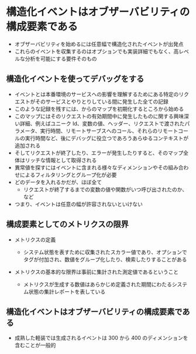 # 構造化イベントはオブザーバビリティの構成要素である

- オブザーバビリティを始めるには任意幅で構造化されたイベントが出発点
- これらのイベントを収集するのはオプションでも実装詳細でもなく、高レベルな分析を可能にする要件そのもの

## 構造化イベントを使ってデバッグをする

- イベントとは本番環境のサービスへの影響を理解するためにある特定のリクエストがそのサービスとやりとりしている間に発生した全ての記録
- このような記録を残すには、からのマップを初期化するところから始める
- このマップにはそのリクエストの有効期間中に発生したものに関する興味深い詳細、例えばユニーク Id、変数の値、ヘッダー、リクエストで渡されたパラメータ、実行時間、リモートサーブスへのコール、それらのリモートコールの実行時間など、後にデバッグに役立つであろうあらゆるコンテキストが追加される
- そしてリクエストが終了したり、エラーが発生したりすると、そのマップ全体はリッチな情報として取得される
- 異常値を探すにはイベントに含まれる様々なディメンションやその組み合わせによるフィルタリングとグループ化が必要
- どのデータを入れるかだが、ほぼ全て
  - リクエストが終了するまでの変数の値や関数がいつ呼び出されたのか、など
- つまり、イベントは任意の幅が許容されないといけない

## 構成要素としてのメトリクスの限界

- メトリクスの定義

  - システム状態を表すために収集されたスカラー値であり、オプションでタグが付加され、数値をグループ化したり、検索したりすることがある

- メトリクスの基本的な限界は事前に集計された測定値であるということ
  - メトリクスが生成する数値はあらかじめ定義された期間にわたるシステム状態の集計レポートを表している

## 構造化イベントはオブザーバビリティの構成要素である

- 成熟した軽装では生成されるイベントは 300 から 400 のディメンションを含むことが一般的
